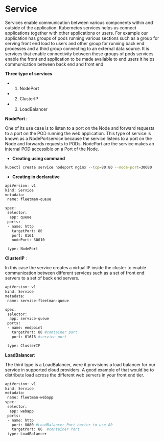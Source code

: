 # Service

Services enable communication between various components within and outside of the application. Kubernetes services helps us connect applications together with other applications or users. For example our application has groups of pods running various sections such as a group for serving front end load to users and other group for running back end processes and a third group connecting to an external data source. It is services that enable connectivity between these groups of pods services enable the front end application to be made available to end users it helps communication between back end and front end

**Three type of services**
- 1. NodePort
- 2. ClusterIP
- 3. LoadBalancer

**NodePort** :


One of its use case is to listen to a port on the Node and forward requests to a port on the POD running the web application. This type of service is known as a NodePortservice because the service listens to a port on the Node and forwards requests to PODs. NodePort are the service makes an internal POD accessible on a Port of the Node.

- **Creating using command**
```bash
kubectl create service nodeport nginx --tcp=80:80 --node-port=30080 
```
- **Creating in declarative**
```bash
apiVersion: v1
kind: Service
metadata:
 name: fleetman-queue

spec:
 selector:
  app: queue
 ports:
 - name: http
   targetPort: 80
   port: 8161
   nodePort: 30010

 type: NodePort

```


**ClusterIP** :

In this case the service creates a virtual IP inside the cluster to enable communication between different services such as a set of front end servers to a set of back end servers.

```bash
apiVersion: v1
kind: Service
metadata:
 name: service-fleetman-queue

spec:
 selector:
  app: service-queue
 ports:
 - name: endpoint
   targetPort: 80 #container port
   port: 61616 #service port

 type: ClusterIP
```


**LoadBalancer**:

The third type is a LoadBalancer, were it provisions a load balancer for our service in supported cloud providers. A good example of that would be to distribute load across the different web servers in your front end tier.

```bash
apiVersion: v1
kind: Service
metadata:
 name: fleetman-webapp
spec:
 selector:
  app: webapp
 ports:
 - name: http
   port: 8080 #LoadBalancer Port better to use 80
   targetPort: 80  #container Port
 type: LoadBalancer
```